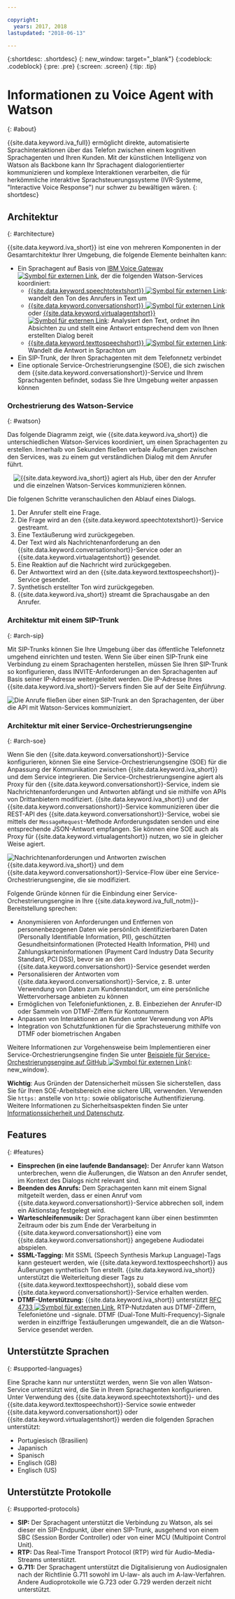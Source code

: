 ```yaml
---

copyright:
  years: 2017, 2018
lastupdated: "2018-06-13"

---
```


{:shortdesc: .shortdesc}
{: new_window: target="_blank"}
{:codeblock: .codeblock}
{:pre: .pre}
{:screen: .screen}
{:tip: .tip}

# Informationen zu Voice Agent with Watson
{: #about}

{{site.data.keyword.iva_full}} ermöglicht direkte, automatisierte Sprachinteraktionen über das Telefon zwischen einem kognitiven Sprachagenten und Ihren Kunden. Mit der künstlichen Intelligenz von Watson als Backbone kann Ihr Sprachagent dialogorientierter kommunizieren und komplexe Interaktionen verarbeiten, die für herkömmliche interaktive Sprachsteuerungssysteme (IVR-Systeme, "Interactive Voice Response") nur schwer zu bewältigen wären.
{: shortdesc}

## Architektur
{: #architecture}

{{site.data.keyword.iva_short}} ist eine von mehreren Komponenten in der Gesamtarchitektur Ihrer Umgebung, die folgende Elemente beinhalten kann:

* Ein Sprachagent auf Basis von [IBM Voice Gateway ![Symbol für externen Link](../../icons/launch-glyph.svg "Symbol für externen Link")](https://www.ibm.com/support/knowledgecenter/SS4U29/), der die folgenden Watson-Services koordiniert:
  * [{{site.data.keyword.speechtotextshort}} ![Symbol für externen Link](../../icons/launch-glyph.svg "Symbol für externen Link")](https://console.bluemix.net/docs/services/speech-to-text/index.html): wandelt den Ton des Anrufers in Text um
  * [{{site.data.keyword.conversationshort}} ![Symbol für externen Link](../../icons/launch-glyph.svg "Symbol für externen Link")](https://console.bluemix.net/docs/services/conversation/index.html) oder [{{site.data.keyword.virtualagentshort}} ![Symbol für externen Link](../../icons/launch-glyph.svg "Symbol für externen Link")](https://console.bluemix.net/docs/services/virtual-agent/getting-started.html#getting-started): Analysiert den Text, ordnet ihn Absichten zu und stellt eine Antwort entsprechend dem von Ihnen erstellten Dialog bereit
  * [{{site.data.keyword.texttospeechshort}} ![Symbol für externen Link](../../icons/launch-glyph.svg "Symbol für externen Link")](https://console.bluemix.net/docs/services/text-to-speech/index.html): Wandelt die Antwort in Sprachton um
* Ein SIP-Trunk, der Ihren Sprachagenten mit dem Telefonnetz verbindet
* Eine optionale Service-Orchestrierungsengine (SOE), die sich zwischen dem {{site.data.keyword.conversationshort}}-Service und Ihrem Sprachagenten befindet, sodass Sie Ihre Umgebung weiter anpassen können

### Orchestrierung des Watson-Service
{: #watson}

Das folgende Diagramm zeigt, wie {{site.data.keyword.iva_short}} die unterschiedlichen Watson-Services koordiniert, um einen Sprachagenten zu erstellen. Innerhalb von Sekunden fließen verbale Äußerungen zwischen den Services, was zu einem gut verständlichen Dialog mit dem Anrufer führt.

<div style="float: right; padding-left: 1em; padding-bottom: 1em">
<img src="images/conversation-flow.png" alt="{{site.data.keyword.iva_short}} agiert als Hub, über den der Anrufer und die einzelnen Watson-Services kommunizieren können."/></div>

Die folgenen Schritte veranschaulichen den Ablauf eines Dialogs.

1. Der Anrufer stellt eine Frage.
1. Die Frage wird an den {{site.data.keyword.speechtotextshort}}-Service gestreamt.
1. Eine Textäußerung wird zurückgegeben.
1. Der Text wird als Nachrichtenanforderung an den {{site.data.keyword.conversationshort}}-Service oder an {{site.data.keyword.virtualagentshort}} gesendet.
1. Eine Reaktion auf die Nachricht wird zurückgegeben.
1. Der Antworttext wird an den {{site.data.keyword.texttospeechshort}}-Service gesendet.
1. Synthetisch erstellter Ton wird zurückgegeben.
1. {{site.data.keyword.iva_short}} streamt die Sprachausgabe an den Anrufer.

### Architektur mit einem SIP-Trunk
{: #arch-sip}

Mit SIP-Trunks können Sie Ihre Umgebung über das öffentliche Telefonnetz umgehend einrichten und testen. Wenn Sie über einen SIP-Trunk eine Verbindung zu einem Sprachagenten herstellen, müssen Sie Ihren SIP-Trunk so konfigurieren, dass INVITE-Anforderungen an den Sprachagenten auf Basis seiner IP-Adresse weitergeleitet werden. Die IP-Adresse Ihres {{site.data.keyword.iva_short}}-Servers finden Sie auf der Seite _Einführung_.

![Die Anrufe fließen über einen SIP-Trunk an den Sprachagenten, der über die API mit Watson-Services kommuniziert.](images/arch-sip.png)

### Architektur mit einer Service-Orchestrierungsengine
{: #arch-soe}

Wenn Sie den {{site.data.keyword.conversationshort}}-Service konfigurieren, können Sie eine Service-Orchestrierungsengine (SOE) für die Anpassung der Kommunikation zwischen {{site.data.keyword.iva_short}} und dem Service integrieren. Die Service-Orchestrierungsengine agiert als Proxy für den {{site.data.keyword.conversationshort}}-Service, indem sie Nachrichtenanforderungen und Antworten abfängt und sie mithilfe von APIs von Drittanbietern modifiziert. {{site.data.keyword.iva_short}} und der {{site.data.keyword.conversationshort}}-Service kommunizieren über die REST-API des {{site.data.keyword.conversationshort}}-Service, wobei sie mittels der `MessageRequest`-Methode Anforderungsdaten senden und eine entsprechende JSON-Antwort empfangen. Sie können eine SOE auch als Proxy für {{site.data.keyword.virtualagentshort}} nutzen, wo sie in gleicher Weise agiert.

![Nachrichtenanforderungen und Antworten zwischen {{site.data.keyword.iva_short}} und dem {{site.data.keyword.conversationshort}}-Service-Flow über eine Service-Orchestrierungsengine, die sie modifiziert.](images/arch-soe.png)

Folgende Gründe können für die Einbindung einer Service-Orchestrierungsengine in Ihre {{site.data.keyword.iva_full_notm}}-Bereitstellung sprechen:

* Anonymisieren von Anforderungen und Entfernen von personenbezogenen Daten wie persönlich identifizierbaren Daten (Personally Identifiable Information, PII), geschützten Gesundheitsinformationen (Protected Health Information, PHI) und Zahlungskarteninformationen (Payment Card Industry Data Security Standard, PCI DSS), bevor sie an den {{site.data.keyword.conversationshort}}-Service gesendet werden
* Personalisieren der Antworten vom {{site.data.keyword.conversationshort}}-Service, z. B. unter Verwendung von Daten zum Kundenstandort, um eine persönliche Wettervorhersage anbieten zu können
* Ermöglichen von Telefoniefunktionen, z. B. Einbeziehen der Anrufer-ID oder Sammeln von DTMF-Ziffern für Kontonummern
* Anpassen von Interaktionen an Kunden unter Verwendung von APIs
* Integration von Schutzfunktionen für die Sprachsteuerung mithilfe von DTMF oder biometrischen Angaben

Weitere Informationen zur Vorgehensweise beim Implementieren einer Service-Orchestrierungsengine finden Sie unter [Beispiele für Service-Orchestrierungsengine auf GitHub ![Symbol für externen Link](../../icons/launch-glyph.svg "Symbol für externen Link")](https://github.com/WASdev/sample.voice.gateway/tree/master/soe){: new_window}.

**Wichtig**: Aus Gründen der Datensicherheit müssen Sie sicherstellen, dass Sie für Ihren SOE-Arbeitsbereich eine sichere URL verwenden. Verwenden Sie `https:` anstelle von `http:` sowie obligatorische Authentifizierung. Weitere Informationen zu Sicherheitsaspekten finden Sie unter [Informationssicherheit und Datenschutz](infosec.html).

## Features
{: #features}

* **Einsprechen (in eine laufende Bandansage):** Der Anrufer kann Watson unterbrechen, wenn die Äußerungen, die Watson an den Anrufer sendet, im Kontext des Dialogs nicht relevant sind.
* **Beenden des Anrufs:** Dem Sprachagenten kann mit einem Signal mitgeteilt werden, dass er einen Anruf vom {{site.data.keyword.conversationshort}}-Service abbrechen soll, indem ein Aktionstag festgelegt wird.
* **Warteschleifenmusik:** Der Sprachagent kann über einen bestimmten Zeitraum oder bis zum Ende der Verarbeitung in {{site.data.keyword.conversationshort}} eine vom {{site.data.keyword.conversationshort}} angegebene Audiodatei abspielen.
* **SSML-Tagging:** Mit SSML (Speech Synthesis Markup Language)-Tags kann gesteuert werden, wie {{site.data.keyword.texttospeechshort}} aus Äußerungen synthetisch Ton erstellt. {{site.data.keyword.iva_short}} unterstützt die Weiterleitung dieser Tags zu {{site.data.keyword.texttospeechshort}}, sobald diese vom {{site.data.keyword.conversationshort}}-Service erhalten werden.
* **DTMF-Unterstützung:** {{site.data.keyword.iva_short}} unterstützt [RFC 4733 ![Symbol für externen Link](../../icons/launch-glyph.svg "Symbol für externen Link")](https://tools.ietf.org/html/rfc4733), RTP-Nutzdaten aus DTMF-Ziffern, Telefonietöne und -signale. DTMF (Dual-Tone Multi-Frequency)-Signale werden in einziffrige Textäußerungen umgewandelt, die an die Watson-Service gesendet werden.

## Unterstützte Sprachen
{: #supported-languages}

Eine Sprache kann nur unterstützt werden, wenn Sie von allen Watson-Service unterstützt wird, die Sie in Ihrem Sprachagenten konfigurieren. Unter Verwendung des {{site.data.keyword.speechtotextshort}}- und des {{site.data.keyword.texttospeechshort}}-Service sowie entweder {{site.data.keyword.conversationshort}} oder {{site.data.keyword.virtualagentshort}} werden die folgenden Sprachen unterstützt:

* Portugiesisch (Brasilien)
* Japanisch
* Spanisch
* Englisch (GB)
* Englisch (US)

## Unterstützte Protokolle
{: #supported-protocols}

* **SIP:** Der Sprachagent unterstützt die Verbindung zu Watson, als sei dieser ein SIP-Endpunkt, über einen SIP-Trunk, ausgehend von einem SBC (Session Border Controller) oder von einer MCU (Multipoint Control Unit).
* **RTP:** Das Real-Time Transport Protocol (RTP) wird für Audio-Media-Streams unterstützt.
* **G.711:** Der Sprachagent unterstützt die Digitalisierung von Audiosignalen nach der Richtlinie G.711 sowohl im U-law- als auch im A-law-Verfahren. Andere Audioprotokolle wie G.723 oder G.729 werden derzeit nicht unterstützt.
